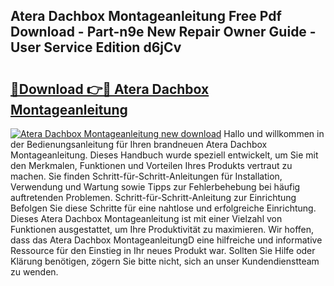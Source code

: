 ## Atera Dachbox Montageanleitung Free Pdf Download - Part-n9e New Repair Owner Guide - User Service Edition d6jCv

# <h2><a href="http://df791m.blite.top/?on=Atera+Dachbox+Montageanleitung">🔗Download 👉🔴 Atera Dachbox Montageanleitung</a></h2>

[![Atera Dachbox Montageanleitung new download](https://i.imgur.com/lujVjoI.png)](http://df791m.blite.top/?on=Atera+Dachbox+Montageanleitung)
Hallo und willkommen in der Bedienungsanleitung für Ihren brandneuen Atera Dachbox Montageanleitung. Dieses Handbuch wurde speziell entwickelt, um Sie mit den Merkmalen, Funktionen und Vorteilen Ihres Produkts vertraut zu machen. Sie finden Schritt-für-Schritt-Anleitungen für Installation, Verwendung und Wartung sowie Tipps zur Fehlerbehebung bei häufig auftretenden Problemen. Schritt-für-Schritt-Anleitung zur Einrichtung Befolgen Sie diese Schritte für eine nahtlose und erfolgreiche Einrichtung. Dieses Atera Dachbox Montageanleitung ist mit einer Vielzahl von Funktionen ausgestattet, um Ihre Produktivität zu maximieren. Wir hoffen, dass das Atera Dachbox MontageanleitungD eine hilfreiche und informative Ressource für den Einstieg in Ihr neues Produkt war. Sollten Sie Hilfe oder Klärung benötigen, zögern Sie bitte nicht, sich an unser Kundendienstteam zu wenden.
